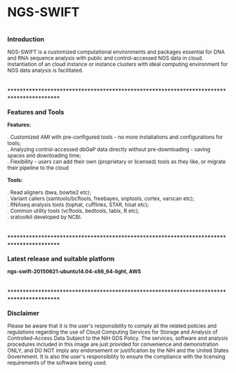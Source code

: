 # NGS-SWIFT
<br />
<b>Introduction</b>

<sub>NGS-SWIFT is a customized computational environments and packages essential for DNA and RNA sequence analysis with public and control-accessed NGS data in cloud. Instantiation of an cloud instance or instance clusters with ideal computing environment for NGS data analysis is facilitated.</sub>

<br />
****************************************************************************************

<b>Features and Tools</b>

<sub><b>Features:</b></sub>

<sub>. Customized AMI with pre-configured tools - no more installations and configurations for tools; </sub><br />
<sub>. Analyzing control-accessed dbGaP data directly without pre-downloading - saving spaces and downloading time; </sub><br />
<sub>. Flexibility  - users can add their own (proprietary or licensed) tools as they like, or migrate their pipeline to the cloud </sub><br />



<sub><b>Tools:</b></sub>

<sub>. Read aligners (bwa, bowtie2 etc); </sub><br />
<sub>. Variant callers (samtools/bcftools, freebayes, snptools, cortex, varscan etc); </sub><br />
<sub>. RNAseq analysis tools (tophat, cufflinks, STAR, hisat etc); </sub><br />
<sub>. Common utility tools (vcftools, bedtools, tabix, R etc); </sub><br />
<sub>. sratoolkit developed by NCBI. </sub><br />


<br />
****************************************************************************************

<b>Latest release and suitable platform</b>

<sub><b>ngs-swift-20150621-ubuntu14.04-x86_64-light, AWS</b></sub>

<br  />
****************************************************************************************

<b>Disclaimer</b>

<sub>Please be aware that it is the user's responsibility to comply all the related policies and 
regulations regarding the use of Cloud Computing Services for Storage and Analysis of 
Controlled-Access Data Subject to the NIH GDS Policy. The services, software and analysis 
procedures included in this image are just provided for convenience and demonstration ONLY, 
and DO NOT imply any endorsement or justification by the NIH and the United States Government. 
It is also the user's responsibility to ensure the compliance with the licensing requirements 
of the software being used.</sub>

